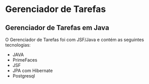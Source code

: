 # Gerenciador de Tarefas
## Gerenciador de Tarefas em Java

O Gerenciador de Tarefas foi com JSF/Java e contém as seguintes tecnologias:
- JAVA
- PrimeFaces
- JSF
- JPA com Hibernate
- Postgresql
